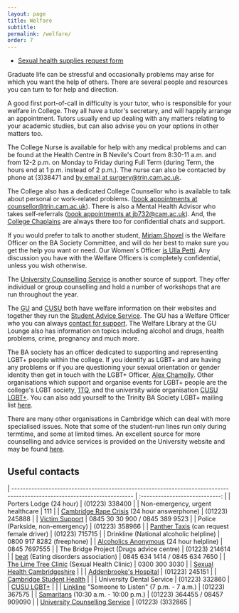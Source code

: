 ```yaml
---
layout: page
title: Welfare
subtitle:
permalink: /welfare/
order: 7
---
```


<div class="row">
	<div class="12u 12u$(medium)">
		<ul class="actions fit">
			<li><a href="https://forms.gle/ajZo5oEEu8V7341PA" target="_blank" class="button special fit">Sexual health supplies request form</a></li>
		</ul>
	</div>
</div>

Graduate life can be stressful and occasionally problems may arise for which you want the help of others. There are several people and resources you can turn to for help and direction.

A good first port-of-call in difficulty is your tutor, who is responsible for your welfare in College. They all have a tutor's secretary, and will happily arrange an appointment. Tutors usually end up dealing with any matters relating to your academic studies, but can also advise you on your options in other matters too.

The College Nurse is available for help with any medical problems and  can be found at the Health Centre in B Nevile's Court from 8:30-11 a.m. and from 12-2 p.m. on Monday to Friday during Full Term (during Term, the hours end at 1 p.m. instead of 2 p.m.). The nurse can also be contacted by phone at (3)38471 and [by email at surgery@trin.cam.ac.uk](mailto:surgery@trin.cam.ac.uk).

The College also has a dedicated College Counsellor who is available to talk about personal or work-related problems. ([book appointments at counsellor@trin.cam.ac.uk](mailto:counsellor@trin.cam.ac.uk)). There is also a Mental Health Advisor who takes self-referrals ([book appointments at jb732@cam.ac.uk](mailto:jb732@cam.ac.uk)). And, the [College Chaplains](http://trinitycollegechapel.com/whos-who/) are always there too for confidential chats and support.

If you would prefer to talk to another student, [Miriam Shovel](mailto:ba.welfare@trin.cam.ac.uk) is the Welfare Officer on the BA Society Committee, and will do her best to make sure you get the help you want or need. Our Women's Officer [is Ulla Petti](mailto:ba.women@trin.cam.ac.uk). Any discussion you have with the Welfare Officers is completely confidential, unless you wish otherwise.

The [University Counselling Service](http://www.counselling.cam.ac.uk/) is another source of support. They offer individual or group counselling and hold a number of workshops that are run throughout the year.

The [GU](http://www.gradunion.cam.ac.uk/support-and-advice) and [CUSU](http://www.cusu.co.uk/support/welfare/) both have welfare information on their websites and together they run the [Student Advice Service](mailto:advice@camstudentadvice.co.uk). The GU has a Welfare Officer who you can always [contact for support](mailto:welfare@gradunion.cam.ac.uk). The Welfare Library at the GU Lounge also has information on topics including alcohol and drugs, health problems, crime, pregnancy and much more.

The BA society has an officer dedicated to supporting and representing LGBT+ people within the college. If you identify as LGBT+ and are having any problems or if you are questioning your sexual orientation or gender identity then get in touch with the LGBT+ Officer, [Alex Chamolly](mailto:ba.lgbt@trin.cam.ac.uk). Other organisations which support and organise events for LGBT+ people are the college's LGBT society, [1TQ](https://www.facebook.com/1tqcantab/), and the university wide organisation [CUSU LGBT+](http://www.lgbt.cusu.cam.ac.uk/). You can also add yourself to the Trinity BA Society LGBT+ mailing list [here](http://lists.cam.ac.uk/mailman/listinfo/trin-balgbt).

There are many other organisations in Cambridge which can deal with more specialised issues. Note that some of the student-run lines run only during termtime, and some at limited times. An excellent source for more counselling and advice services is provided on the University website and may be found [here](https://www.studentadvice.cam.ac.uk/).


## Useful contacts

| ------------------------------------------------------------------------------------------------------------------------ | :----------------------------: |
| Porters Lodge (24 hour)                                                                                                  | (01223) 338400                 |
| Non-emergency, urgent healthcare                                                                                         | 111                            |
| [Cambridge Rape Crisis](http://www.cambridgerapecrisis.org.uk/) (24 hour answerphone)                                    | (01223) 245888                 |
| [Victim Support](https://www.victimsupport.org.uk/)                                                                      | 0845 30 30 900 / 0845 389 9523 |
| Police (Parkside, non-emergency)                                                                                         | (01223) 358966                 |
| [Panther Taxis](http://www.panthertaxis.co.uk/) (can request female driver)                                              | (01223) 715715                 |
| Drinkline (National alcoholic helpline)                                                                                  | 0800 917 8282 (freephone)      |
| [Alcoholics Anonymous](http://www.alcoholics-anonymous.org.uk/) (24 hour helpline)                                       | 0845 7697555                   |
| The Bridge Project (Drugs advice centre)                                                                                 | (01223) 214614                 |
| [beat](http://www.b-eat.co.uk/) (Eating disorders association)                                                           | 0845 634 1414 / 0845 634 7650  |
| [The Lime Tree Clinic](http://www.icash.nhs.uk/where-to-go/lime-tree-clinic-cambridge) (Sexual Health Clinic)            | 0300 300 3030                  |
| [Sexual Health Cambridgeshire](http://www.icash.nhs.uk/where-to-go/icash-cambridgeshire)                                 |                                |
| [Addenbrooke's Hospital](http://www.addenbrookes.org.uk/)                                                                | (01223) 245151                 |
| [Cambridge Student Health](http://www.camstudenthealth.nhs.uk/)                                                          |                                |
| University Dental Service                                                                                                | (01223) 332860                 |
| [CUSU LGBT+](https://www.lgbt.cusu.cam.ac.uk/)                                                                           |                                |
| [Linkline](http://www.linkline.org.uk/) "Someone to Listen" (7 p.m. - 7 a.m.)                                            | (01223) 367575                 |
| [Samaritans](http://www.samaritans.org/) (10:30 a.m. - 10:00 p.m.)                                                       | (01223) 364455 / 08457 909090  |
| [University Counselling Service](http://www.counselling.cam.ac.uk/)                                                      | (01223) (3)32865               |
